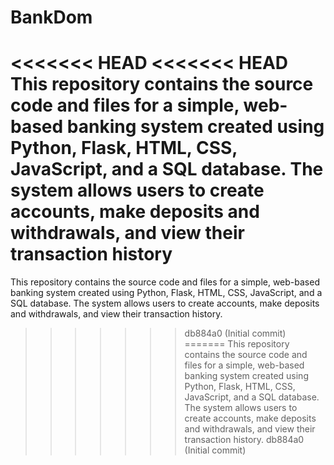 # BankDom
<<<<<<< HEAD
<<<<<<< HEAD
This repository contains the source code and files for a simple, web-based banking system created using Python, Flask, HTML, CSS, JavaScript, and a SQL database. The system allows users to create accounts, make deposits and withdrawals, and view their transaction history
=======
This repository contains the source code and files for a simple, web-based banking system created using Python, Flask, HTML, CSS, JavaScript, and a SQL database. The system allows users to create accounts, make deposits and withdrawals, and view their transaction history.
>>>>>>> db884a0 (Initial commit)
=======
This repository contains the source code and files for a simple, web-based banking system created using Python, Flask, HTML, CSS, JavaScript, and a SQL database. The system allows users to create accounts, make deposits and withdrawals, and view their transaction history.
>>>>>>> db884a0 (Initial commit)
